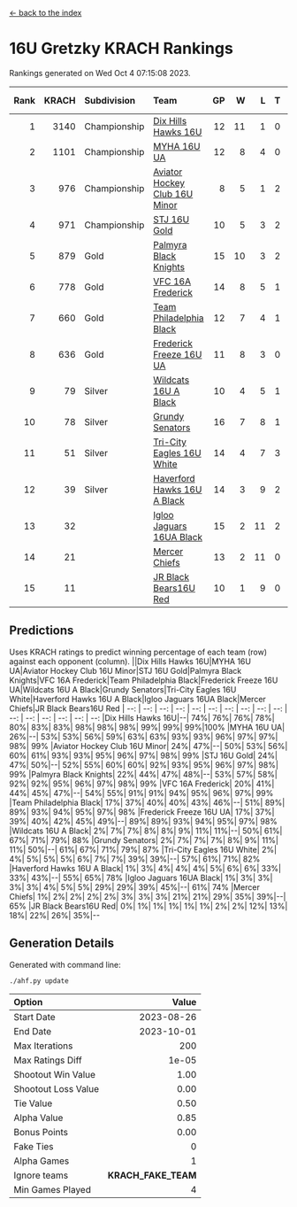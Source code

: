 [<- back to the index](readme.md)
# 16U Gretzky KRACH Rankings
Rankings generated on Wed Oct  4 07:15:08 2023.

Rank|KRACH|Subdivision|Team|GP|W|L|T|OTW|OTL|SoS|Exp Wins|Win Diff
---:|---:|:---|:---|---:|---:|---:|---:|---:|---:|---:|---:|---:
1|3140|Championship|[Dix Hills Hawks 16U](https://gamesheetstats.com/seasons/3659/teams/140688/schedule)|12|11|1|0|1|0|350|11.8|-0.0
2|1101|Championship|[MYHA 16U UA](https://gamesheetstats.com/seasons/3659/teams/140695/schedule)|12|8|4|0|2|1|728|8.8|-0.0
3|976|Championship|[Aviator Hockey Club 16U Minor](https://gamesheetstats.com/seasons/3659/teams/140687/schedule)|8|5|1|2|2|1|437|6.8|-0.0
4|971|Championship|[STJ 16U Gold](https://gamesheetstats.com/seasons/3659/teams/140697/schedule)|10|5|3|2|1|0|844|6.8|-0.0
5|879|Gold|[Palmyra Black Knights](https://gamesheetstats.com/seasons/3659/teams/140696/schedule)|15|10|3|2|2|0|431|11.8|-0.0
6|778|Gold|[VFC 16A Frederick](https://gamesheetstats.com/seasons/3659/teams/140700/schedule)|14|8|5|1|0|2|864|9.3|-0.0
7|660|Gold|[Team Philadelphia Black](https://gamesheetstats.com/seasons/3659/teams/140698/schedule)|12|7|4|1|1|1|709|8.3|-0.0
8|636|Gold|[Frederick Freeze 16U UA](https://gamesheetstats.com/seasons/3659/teams/140689/schedule)|11|8|3|0|0|0|353|8.8|-0.0
9|79|Silver|[Wildcats 16U A Black](https://gamesheetstats.com/seasons/3659/teams/140725/schedule)|10|4|5|1|0|0|505|5.4|0.0
10|78|Silver|[Grundy Senators](https://gamesheetstats.com/seasons/3659/teams/140690/schedule)|16|7|8|1|0|0|357|8.4|0.0
11|51|Silver|[Tri-City Eagles 16U White](https://gamesheetstats.com/seasons/3659/teams/140699/schedule)|14|4|7|3|0|1|249|6.4|0.0
12|39|Silver|[Haverford Hawks 16U A Black](https://gamesheetstats.com/seasons/3659/teams/140691/schedule)|14|3|9|2|0|1|502|4.9|0.0
13|32||[Igloo Jaguars 16UA Black](https://gamesheetstats.com/seasons/3659/teams/140692/schedule)|15|2|11|2|0|2|845|3.9|0.0
14|21||[Mercer Chiefs](https://gamesheetstats.com/seasons/3659/teams/140694/schedule)|13|2|11|0|0|0|837|2.9|0.0
15|11||[JR Black Bears16U Red](https://gamesheetstats.com/seasons/3659/teams/140693/schedule)|10|1|9|0|0|0|249|1.9|0.0

## Predictions
Uses KRACH ratings to predict winning percentage of each team (row) against each opponent (column).
||Dix Hills Hawks 16U|MYHA 16U UA|Aviator Hockey Club 16U Minor|STJ 16U Gold|Palmyra Black Knights|VFC 16A Frederick|Team Philadelphia Black|Frederick Freeze 16U UA|Wildcats 16U A Black|Grundy Senators|Tri-City Eagles 16U White|Haverford Hawks 16U A Black|Igloo Jaguars 16UA Black|Mercer Chiefs|JR Black Bears16U Red
| --: | --: | --: | --: | --: | --: | --: | --: | --: | --: | --: | --: | --: | --: | --: | --: 
|Dix Hills Hawks 16U|--| 74%| 76%| 76%| 78%| 80%| 83%| 83%| 98%| 98%| 98%| 99%| 99%| 99%|100%
|MYHA 16U UA| 26%|--| 53%| 53%| 56%| 59%| 63%| 63%| 93%| 93%| 96%| 97%| 97%| 98%| 99%
|Aviator Hockey Club 16U Minor| 24%| 47%|--| 50%| 53%| 56%| 60%| 61%| 93%| 93%| 95%| 96%| 97%| 98%| 99%
|STJ 16U Gold| 24%| 47%| 50%|--| 52%| 55%| 60%| 60%| 92%| 93%| 95%| 96%| 97%| 98%| 99%
|Palmyra Black Knights| 22%| 44%| 47%| 48%|--| 53%| 57%| 58%| 92%| 92%| 95%| 96%| 97%| 98%| 99%
|VFC 16A Frederick| 20%| 41%| 44%| 45%| 47%|--| 54%| 55%| 91%| 91%| 94%| 95%| 96%| 97%| 99%
|Team Philadelphia Black| 17%| 37%| 40%| 40%| 43%| 46%|--| 51%| 89%| 89%| 93%| 94%| 95%| 97%| 98%
|Frederick Freeze 16U UA| 17%| 37%| 39%| 40%| 42%| 45%| 49%|--| 89%| 89%| 93%| 94%| 95%| 97%| 98%
|Wildcats 16U A Black|  2%|  7%|  7%|  8%|  8%|  9%| 11%| 11%|--| 50%| 61%| 67%| 71%| 79%| 88%
|Grundy Senators|  2%|  7%|  7%|  7%|  8%|  9%| 11%| 11%| 50%|--| 61%| 67%| 71%| 79%| 87%
|Tri-City Eagles 16U White|  2%|  4%|  5%|  5%|  5%|  6%|  7%|  7%| 39%| 39%|--| 57%| 61%| 71%| 82%
|Haverford Hawks 16U A Black|  1%|  3%|  4%|  4%|  4%|  5%|  6%|  6%| 33%| 33%| 43%|--| 55%| 65%| 78%
|Igloo Jaguars 16UA Black|  1%|  3%|  3%|  3%|  3%|  4%|  5%|  5%| 29%| 29%| 39%| 45%|--| 61%| 74%
|Mercer Chiefs|  1%|  2%|  2%|  2%|  2%|  3%|  3%|  3%| 21%| 21%| 29%| 35%| 39%|--| 65%
|JR Black Bears16U Red|  0%|  1%|  1%|  1%|  1%|  1%|  2%|  2%| 12%| 13%| 18%| 22%| 26%| 35%|--

## Generation Details

Generated with command line:
```
./ahf.py update
```

| Option | Value |
| :----- | ----: |
| Start Date | 2023-08-26 |
| End Date | 2023-10-01 |
| Max Iterations | 200 |
| Max Ratings Diff | 1e-05 |
| Shootout Win Value | 1.00 |
| Shootout Loss Value | 0.00 |
| Tie Value | 0.50 |
| Alpha Value | 0.85 |
| Bonus Points | 0.00 |
| Fake Ties | 0 |
| Alpha Games | 1 |
| Ignore teams | __KRACH_FAKE_TEAM__ |
| Min Games Played | 4 |

